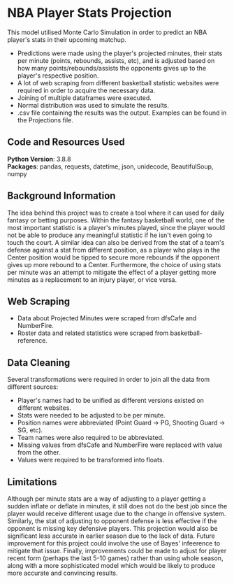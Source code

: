 # NBA Player Stats Projection

This model utilised Monte Carlo Simulation in order to predict an NBA player's stats in their upcoming matchup.
- Predictions were made using the player's projected minutes, their stats per minute (points, rebounds, assists, etc), and
is adjusted based on how many points/rebounds/assists the opponents gives up to the player's respective position.
- A lot of web scraping from different basketball statistic websites were required in order to acquire the necessary data.
- Joining of multiple dataframes were executed. 
- Normal distribution was used to simulate the results. 
- .csv file containing the results was the output. Examples can be found in the Projections file.

## Code and Resources Used
**Python Version**: 3.8.8\
**Packages**: pandas, requests, datetime, json, unidecode, BeautifulSoup, numpy

## Background Information
The idea behind this project was to create a tool where it can used for daily fantasy or betting purposes. Within the fantasy basketball world, one of the 
most important statistic is a player's minutes played, since the player would not be able to produce any meaningful statistic if he isn't even going to touch the court.
A similar idea can also be derived from the stat of a team's defense against a stat from different position, as a player who plays in the Center position
would be tipped to secure more rebounds if the opponent gives up more rebound to a Center. Furthermore, the choice of using stats per minute was an attempt to mitigate 
the effect of a player getting more minutes as a replacement to an injury player, or vice versa.

## Web Scraping
- Data about Projected Minutes were scraped from dfsCafe and NumberFire.
- Roster data and related statistics were scraped from basketball-reference.

## Data Cleaning
Several transformations were required in order to join all the data from different sources:
- Player's names had to be unified as different versions existed on different websites.
- Stats were needed to be adjusted to be per minute.
- Position names were abbreviated (Point Guard -> PG, Shooting Guard -> SG, etc).
- Team names were also required to be abbreviated.
- Missing values from dfsCafe and NumberFire were replaced with value from the other.
- Values were required to be transformed into floats.

## Limitations
Although per minute stats are a way of adjusting to a player getting a sudden inflate or deflate in minutes, it still does not do the best job since the player would
receive different usage due to the change in offensive system. Similarly, the stat of adjusting to opponent defense is less effective if the opponent is missing key
defensive players. This projection would also be significant less accurate in earlier season due to the lack of data. Future improvement for this project could involve
the use of Bayes' infeerence to mitigate that issue. Finally, improvements could be made to adjust for player recent form (perhaps the last 5-10 games) rather than 
using whole season, along with a more sophisticated model which would be likely to produce more accurate and convincing results.
